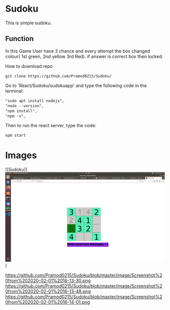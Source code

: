 # Sudoku


This is simple sudoku. 

## Function
In this Game User have 3 chance and every attempt the box changed colour( 1st green, 2nd yellow 3rd Red). 
if answer is correct box then locked.

How to download repo
```
git clone https://github.com/Pramod0215/Sudoku/
```
Go to 'React/Sudoku/sudokuapp' and type the following code in the terminal:
```
"sudo apt install nodejs",
"node --version",
"npm install", 
"npm -v",
```
Then to run the react server, type the code:
```
npm start
```

#  Images

>
![Sudoku](![alt Home Page](https://github.com/Pramod0215/Sudoku/blob/master/image/Screenshot%20from%202020-02-01%2016-13-30.png)<br>)<br>

https://github.com/Pramod0215/Sudoku/blob/master/image/Screenshot%20from%202020-02-01%2016-13-30.png
https://github.com/Pramod0215/Sudoku/blob/master/image/Screenshot%20from%202020-02-01%2016-13-48.png
https://github.com/Pramod0215/Sudoku/blob/master/image/Screenshot%20from%202020-02-01%2016-14-01.png

